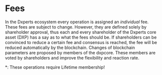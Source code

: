 # Fees

In the Dxperts ecosystem every operation is assigned an *individual* fee.
These fees are subject to change. However, they are defined solely by
shareholder approval, thus each and every shareholder of the Dxperts core
asset (DXP) has a say as to what the fees should be. If shareholders can be
convinced to reduce a certain fee and consensus is reached, the fee will be
reduced automatically by the blockchain. Changes of blockchain parameters are
proposed by members of the dxpcore. These members are voted by shareholders
and improve the flexibility and reaction rate.

\*: These operations require Lifetime membership!
